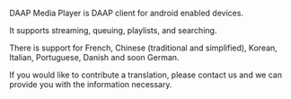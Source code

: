 DAAP Media Player is DAAP client for android enabled devices.

It supports streaming, queuing, playlists, and searching.

There is support for French, Chinese (traditional and simplified), Korean, Italian, Portuguese, Danish and soon German.

If you would like to contribute a translation, please contact us and we can provide you with the information necessary.